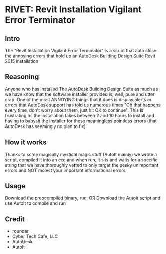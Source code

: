 # RIVET: Revit Installation Vigilant Error Terminator


## Intro

The "Revit Installation Vigilant Error Terminator" is a script that auto close the annoying errors that hold up an AutoDesk Building Design Suite Revit 2015 installation


## Reasoning

Anyone who has installed The AutoDesk Building Design Suite as much as we have know that the software installer provided is, well, pure and utter crap. One of the most ANNOYING things that it does is display alerts or errors that AutoDesk support has told us numerous times "Oh that happens every time, don't worry about them, just hit OK to continue". This is frustrating as the installation takes between 2 and 10 hours to install and having to babysit the installer for these meaningless pointless errors (that AutoDesk has seemingly no plan to fix).

## How it works

Thanks to some magically mystical magic stuff (AutoIt mainly) we wrote a script, compiled it into an exe and when run, it sits and waits for a specific string that we have thoroughly vetted to only target the pesky unimportant errors and NOT molest your important informational errors.

## Usage

Download the preocompiled binary, run.
OR
Download the AutoIt script and use AutoIt to compile and run

## Credit

* roundar
* Cyber Tech Cafe, LLC
* AutoDesk 
* AutoIt

